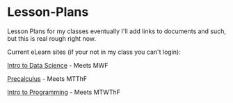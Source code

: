 # Lesson-Plans
Lesson Plans for my classes eventually I'll add links to documents and such, but this is real rough right now.

Current eLearn sites (if your not in my class you can't login):

[Intro to Data Science](https://elearn.loras.edu/course/view.php?id=1904) - Meets MWF

[Precalculus](https://elearn.loras.edu/course/view.php?id=2187) - Meets MTThF

[Intro to Programming](https://elearn.loras.edu/course/view.php?id=2014) - Meets MTWThF




